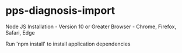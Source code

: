 # pps-diagnosis-import

Node JS Installation - Version 10 or Greater
Browser - Chrome, Firefox, Safari, Edge


Run 'npm install' to install application dependencies

